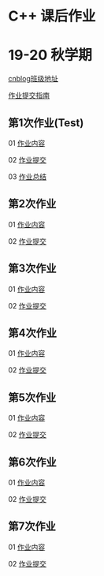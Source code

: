 # C++ 课后作业
# 19-20 秋学期

[cnblog班级地址](https://edu.cnblogs.com/campus/njust/LuClass)

[作业提交指南](https://app.yinxiang.com/fx/b499dd00-20ce-4945-9596-9f9b70c68e22)

## 第1次作业(Test)

01 [作业内容](https://edu.cnblogs.com/campus/njust/LuClass/homework/8675)

02 [作业提交](https://github.com/LuClass/Homework19Autumn/tree/master/%E7%AC%AC1%E6%AC%A1%E4%BD%9C%E4%B8%9A(Test))

03 [作业总结](https://www.cnblogs.com/LuClass/p/11591930.html)

## 第2次作业

01 [作业内容](https://edu.cnblogs.com/campus/njust/LuClass/homework/8705)

02 [作业提交](https://github.com/LuClass/Homework19Autumn/tree/master/%E7%AC%AC2%E6%AC%A1%E4%BD%9C%E4%B8%9A)

## 第3次作业

01 [作业内容](https://edu.cnblogs.com/campus/njust/LuClass/homework/8741)

02 [作业提交](https://github.com/LuClass/Homework19Autumn/tree/master/%E7%AC%AC3%E6%AC%A1%E4%BD%9C%E4%B8%9A)

## 第4次作业

01 [作业内容](https://edu.cnblogs.com/campus/njust/LuClass/homework/8758)

02 [作业提交](https://github.com/LuClass/Homework19Autumn/tree/master/%E7%AC%AC4%E6%AC%A1%E4%BD%9C%E4%B8%9A)

## 第5次作业

01 [作业内容](https://edu.cnblogs.com/campus/njust/LuClass/homework/8759)

02 [作业提交](https://github.com/LuClass/Homework19Autumn/tree/master/%E7%AC%AC5%E6%AC%A1%E4%BD%9C%E4%B8%9A)

## 第6次作业

01 [作业内容](https://edu.cnblogs.com/campus/njust/LuClass/homework/9853)

02 [作业提交](https://github.com/LuClass/Homework19Autumn/tree/master/%E7%AC%AC6%E6%AC%A1%E4%BD%9C%E4%B8%9A)

## 第7次作业

01 [作业内容](https://edu.cnblogs.com/campus/njust/LuClass/homework/9854)

02 [作业提交](https://github.com/LuClass/Homework19Autumn/tree/master/%E7%AC%AC7%E6%AC%A1%E4%BD%9C%E4%B8%9A)

